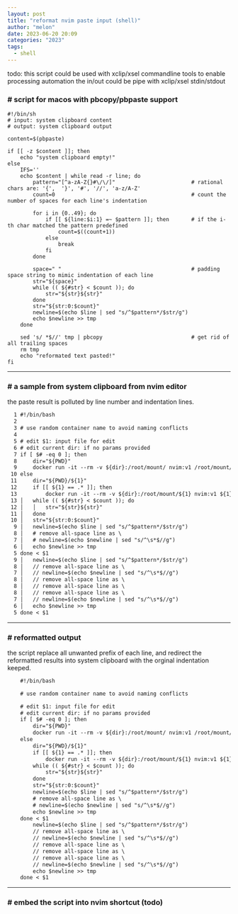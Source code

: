 ```yaml
---
layout: post
title: "reformat nvim paste input (shell)"
author: "melon"
date: 2023-06-20 20:09
categories: "2023"
tags:
  - shell
---
```


todo: this script could be used with xclip/xsel commandline tools to enable processing automation
      the in/out could be pipe with xclip/xsel stdin/stdout

### # script for macos with pbcopy/pbpaste support
```shell
#!/bin/sh
# input: system clipboard content
# output: system clipboard output

content=$(pbpaste)

if [[ -z $content ]]; then
    echo "system clipboard empty!"
else
    IFS=''
    echo $content | while read -r line; do
        pattern="[^a-zA-Z{}#\/\/]"                        # rational chars are: '{',  '}', '#', '//', 'a-z/A-Z'
        count=0                                           # count the number of spaces for each line's indentation

        for i in {0..49}; do
            if [[ ${line:$i:1} =~ $pattern ]]; then       # if the i-th char matched the pattern predefined
                count=$((count+1))
            else
                break
            fi
        done
        
        space=" "                                         # padding space string to mimic indentation of each line
        str="${space}"
        while (( ${#str} < $count )); do
            str="${str}${str}"
        done
        str="${str:0:$count}"
        newline=$(echo $line | sed "s/^$pattern*/$str/g")
        echo $newline >> tmp 
    done
    
    sed 's/ *$//' tmp | pbcopy                            # get rid of all trailing spaces
    rm tmp
    echo "reformated text pasted!"
fi
```

<hr>

### # a sample from system clipboard from nvim editor
the paste result is polluted by line number and indentation lines.
```txt
  1 #!/bin/bash
  2 
  3 # use random container name to avoid naming conflicts     
  4 
  5 # edit $1: input file for edit
  6 # edit current dir: if no params provided
  7 if [ $# -eq 0 ]; then
  8     dir="${PWD}"
  9     docker run -it --rm -v ${dir}:/root/mount/ nvim:v1 /root/mount/
 10 else
 11     dir="${PWD}/${1}"
 12     if [[ ${1} == .* ]]; then
 13         docker run -it --rm -v ${dir}:/root/mount/${1} nvim:v1 ${1}
 13 │   while (( ${#str} < $count )); do
 12 │   │   str="${str}${str}"
 11 │   done
 10 │   str="${str:0:$count}"
  9 │   newline=$(echo $line | sed "s/^$pattern*/$str/g")
  8 │   # remove all-space line as \
  7 │   # newline=$(echo $newline | sed "s/^\s*$//g")
  6 │   echo $newline >> tmp
  5 done < $1
  9 │   newline=$(echo $line | sed "s/^$pattern*/$str/g")
  8 │   // remove all-space line as \
  7 │   // newline=$(echo $newline | sed "s/^\s*$//g")
  8 │   // remove all-space line as \
  8 │   // remove all-space line as \
  8 │   // remove all-space line as \
  7 │   // newline=$(echo $newline | sed "s/^\s*$//g")
  6 │   echo $newline >> tmp
  5 done < $1
```

<hr>

### # reformatted output
the script replace all unwanted prefix of each line, and redirect the reformatted results into system clipboard with the orginal indentation keeped.
```txt
    #!/bin/bash

    # use random container name to avoid naming conflicts

    # edit $1: input file for edit
    # edit current dir: if no params provided
    if [ $# -eq 0 ]; then
        dir="${PWD}"
        docker run -it --rm -v ${dir}:/root/mount/ nvim:v1 /root/mount/
    else
        dir="${PWD}/${1}"
        if [[ ${1} == .* ]]; then
            docker run -it --rm -v ${dir}:/root/mount/${1} nvim:v1 ${1}
        while (( ${#str} < $count )); do
            str="${str}${str}"
        done
        str="${str:0:$count}"
        newline=$(echo $line | sed "s/^$pattern*/$str/g")
        # remove all-space line as \
        # newline=$(echo $newline | sed "s/^\s*$//g")
        echo $newline >> tmp
    done < $1
        newline=$(echo $line | sed "s/^$pattern*/$str/g")
        // remove all-space line as \
        // newline=$(echo $newline | sed "s/^\s*$//g")
        // remove all-space line as \
        // remove all-space line as \
        // remove all-space line as \
        // newline=$(echo $newline | sed "s/^\s*$//g")
        echo $newline >> tmp
    done < $1
```

<hr>

### # embed the script into nvim shortcut (todo)
